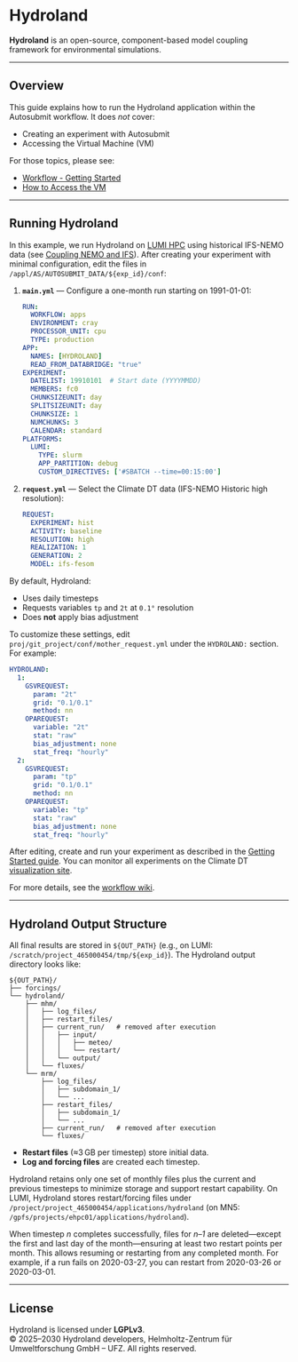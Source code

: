 # Hydroland

**Hydroland** is an open-source, component-based model coupling framework for environmental simulations.

---

## Overview

This guide explains how to run the Hydroland application within the Autosubmit workflow. It does *not* cover:

- Creating an experiment with Autosubmit
- Accessing the Virtual Machine (VM)

For those topics, please see:

- [Workflow - Getting Started](https://earth.bsc.es/gitlab/digital-twins/de_340-2/workflow/-/tree/main#documentation)
- [How to Access the VM](https://wiki.eduuni.fi/display/cscRDIcollaboration/Autosubmit+Virtual+Machine)

---

## Running Hydroland

In this example, we run Hydroland on [LUMI HPC](https://docs.lumi-supercomputer.eu) using historical IFS-NEMO data (see [Coupling NEMO and IFS](https://www.ecmwf.int/en/elibrary/75709-coupling-nemo-and-ifs-models-single-executable)). After creating your experiment with minimal configuration, edit the files in `/appl/AS/AUTOSUBMIT_DATA/${exp_id}/conf`:

1. **`main.yml`** — Configure a one-month run starting on 1991-01-01:
   ```yaml
   RUN:
     WORKFLOW: apps
     ENVIRONMENT: cray
     PROCESSOR_UNIT: cpu
     TYPE: production
   APP:
     NAMES: [HYDROLAND]
     READ_FROM_DATABRIDGE: "true"
   EXPERIMENT:
     DATELIST: 19910101  # Start date (YYYYMMDD)
     MEMBERS: fc0
     CHUNKSIZEUNIT: day
     SPLITSIZEUNIT: day
     CHUNKSIZE: 1
     NUMCHUNKS: 3
     CALENDAR: standard
   PLATFORMS:
     LUMI:
       TYPE: slurm
       APP_PARTITION: debug
       CUSTOM_DIRECTIVES: ['#SBATCH --time=00:15:00']
   ```

2. **`request.yml`** — Select the Climate DT data (IFS-NEMO Historic high resolution):
   ```yaml
   REQUEST:
     EXPERIMENT: hist
     ACTIVITY: baseline
     RESOLUTION: high
     REALIZATION: 1
     GENERATION: 2
     MODEL: ifs-fesom
   ```

By default, Hydroland:

- Uses daily timesteps
- Requests variables `tp` and `2t` at `0.1°` resolution
- Does **not** apply bias adjustment

To customize these settings, edit `proj/git_project/conf/mother_request.yml` under the `HYDROLAND:` section. For example:

```yaml
HYDROLAND:
  1:
    GSVREQUEST:
      param: "2t"
      grid: "0.1/0.1"
      method: nn
    OPAREQUEST:
      variable: "2t"
      stat: "raw"
      bias_adjustment: none
      stat_freq: "hourly"
  2:
    GSVREQUEST:
      param: "tp"
      grid: "0.1/0.1"
      method: nn
    OPAREQUEST:
      variable: "tp"
      stat: "raw"
      bias_adjustment: none
      stat_freq: "hourly"
```

After editing, create and run your experiment as described in the [Getting Started guide](https://earth.bsc.es/gitlab/digital-twins/de_340-2/workflow/-/tree/main#documentation). You can monitor all experiments on the Climate DT [visualization site](https://climatedt-wf.csc.fi).

For more details, see the [workflow wiki](https://earth.bsc.es/gitlab/digital-twins/de_340-2/workflow/-/wikis/home).

---

## Hydroland Output Structure

All final results are stored in `${OUT_PATH}` (e.g., on LUMI: `/scratch/project_465000454/tmp/${exp_id}`). The Hydroland output directory looks like:

```
${OUT_PATH}/
├── forcings/
└── hydroland/
    ├── mhm/
    │   ├── log_files/
    │   ├── restart_files/
    │   ├── current_run/   # removed after execution
    │   │   ├── input/
    │   │   │   ├── meteo/
    │   │   │   └── restart/
    │   │   └── output/
    │   └── fluxes/
    └── mrm/
        ├── log_files/
        │   ├── subdomain_1/
        │   └── ...
        ├── restart_files/
        │   ├── subdomain_1/
        │   └── ...
        ├── current_run/   # removed after execution
        └── fluxes/
```

- **Restart files** (≈3 GB per timestep) store initial data.
- **Log and forcing files** are created each timestep.

Hydroland retains only one set of monthly files plus the current and previous timesteps to minimize storage and support restart capability. On LUMI, Hydroland stores restart/forcing files under `/project/project_465000454/applications/hydroland` (on MN5: `/gpfs/projects/ehpc01/applications/hydroland`).

When timestep *n* completes successfully, files for *n–1* are deleted—except the first and last day of the month—ensuring at least two restart points per month. This allows resuming or restarting from any completed month. For example, if a run fails on 2020-03-27, you can restart from 2020-03-26 or 2020-03-01.

---

## License

Hydroland is licensed under **LGPLv3**.  
© 2025–2030 Hydroland developers, Helmholtz-Zentrum für Umweltforschung GmbH – UFZ. All rights reserved.

